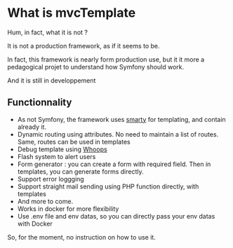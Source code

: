 # What is mvcTemplate

Hum, in fact, what it is not ?

It is not a production framework, as if it seems to be.

In fact, this framework is nearly form production use, but it it more a pedagogical projet to understand how Symfony should work.

And it is still in developpement

## Functionnality

- As not Symfony, the framework uses [smarty](https://www.smarty.net/) for templating, and contain already it.
- Dynamic routing using attributes. No need to maintain a list of routes. Same, routes can be used in templates
- Debug template using [Whoops](https://github.com/filp/whoops)
- Flash system to alert users
- Form generator : you can create a form with required field. Then in templates, you can generate forms directly.
- Support error loggging
- Support straight mail sending using PHP function directly, with templates
- And more to come.
- Works in docker for more flexibility
- Use .env file and env datas, so you can directly pass your env datas with Docker

So, for the moment, no instruction on how to use it.

